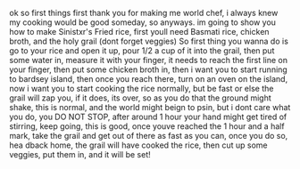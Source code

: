 ok so first things first thank you for making me world chef, i always knew my cooking would be good someday, so anyways. im going to show you how to make Sinistxr's Fried rice, first youll need Basmati rice, chicken broth, and the holy grail (dont forget veggies)
So first thing you wanna do is go to your rice and open it up, pour 1/2 a cup of it into the grail, then put some water in, measure it with your finger, it needs to reach the first line on your finger, then put some chicken broth in, then i want you to start running to bardsey island, then once you reach there, turn on an oven on the island, now i want you to start cooking the rice normally, but be fast or else the grail will zap you, if it does, its over, so as you do that the ground might shake, this is normal, and the world might beign to psin, but i dont care what you do, you DO NOT STOP, after around 1 hour your hand might get tired of stirring, keep going, this is good, once youve reached the 1 hour and a half mark, take the grail and get out of there as fast as you can, once you do so, hea dback home, the grail will have cooked the rice, then cut up some veggies, put them in, and it will be set!